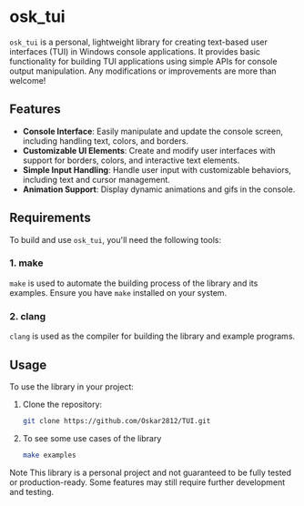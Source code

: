 # osk_tui

`osk_tui` is a personal, lightweight library for creating text-based user interfaces (TUI) in Windows console applications. It provides basic functionality for building TUI applications using simple APIs for console output manipulation. Any modifications or improvements are more than
welcome!

## Features

- **Console Interface**: Easily manipulate and update the console screen, including handling text, colors, and borders.
- **Customizable UI Elements**: Create and modify user interfaces with support for borders, colors, and interactive text elements.
- **Simple Input Handling**: Handle user input with customizable behaviors, including text and cursor management.
- **Animation Support**: Display dynamic animations and gifs in the console.

## Requirements

To build and use `osk_tui`, you'll need the following tools:

### 1. **make**

`make` is used to automate the building process of the library and its examples. Ensure you have `make` installed on your system.

### 2. **clang**

`clang` is used as the compiler for building the library and example programs.

## Usage

To use the library in your project:

1. Clone the repository:
   ```bash
   git clone https://github.com/Oskar2812/TUI.git

2. To see some use cases of the library
   ```bash
   make examples

Note
This library is a personal project and not guaranteed to be fully tested or production-ready. Some features may still require further development and testing.
